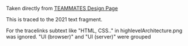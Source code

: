 Taken directly from [TEAMMATES Design Page](https://teammates.github.io/teammates/design.html)

This is traced to the 2021 text fragment.

For the tracelinks subtext like "HTML, CSS.." in highlevelArchitecture.png was ignored. "UI (browser)" and "UI (server)" were grouped
